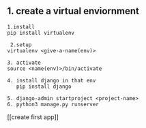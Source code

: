 
## 1. create a virtual enviornment

	1.install 
	pip install virtualenv

	 2.setup
	virtualenv <give-a-name(env)>

	3. activate
	source <name(env)>/bin/activate

	4. install django in that env
	   pip install django

	5. django-admin startproject <project-name>
	6. python3 manage.py runserver

[[create first app]]